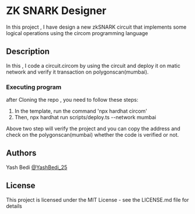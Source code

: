 #  ZK SNARK Designer

In this project , I have  design a new zkSNARK circuit that implements some logical operations using the circom programming language

## Description

In this , I code a circuit.circom by using the circuit and deploy it on matic network and verify it transaction on polygonscan(mumbai).


### Executing program

after Cloning the repo , you need to follow these steps:
1. In the template, run the command 'npx hardhat circom'
2. Then, npx hardhat run scripts/deploy.ts --network mumbai

Above two step will verify the project and you can copy the address and check on the polygonscan(mumbai) whether the code is verified or not.


## Authors

Yash Bedi 
[@YashBedi_25](https://twitter.com/Yash_Bedi25)


## License

This project is licensed under the MIT License - see the LICENSE.md file for details
